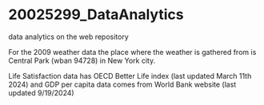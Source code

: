 # 20025299_DataAnalytics
data analytics on the web repository

For the 2009 weather data the place where the weather is gathered from is Central Park (wban 94728) in New York city.

Life Satisfaction data has OECD Better Life index (last updated March 11th 2024) and GDP per capita data comes from World Bank website (last updated 
9/19/2024)
